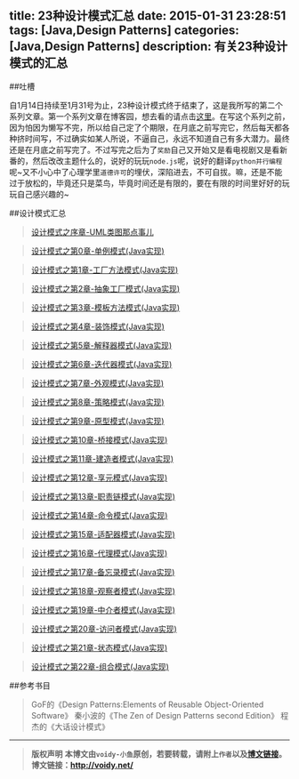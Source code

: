 title: 23种设计模式汇总
date: 2015-01-31 23:28:51
tags: [Java,Design Patterns]
categories: [Java,Design Patterns]
description: 有关23种设计模式的汇总
---

##吐槽

自1月14日持续至1月31号为止，23种设计模式终于结束了，这是我所写的第二个系列文章。第一个系列文章在博客园，想去看的请点击[这里](http://www.cnblogs.com/voidy/)。在写这个系列之前，因为怕因为懒写不完，所以给自己定了个期限，在月底之前写完它，然后每天都各种挤时间写，不过确实如某人所说，不逼自己，永远不知道自己有多大潜力。最终还是在月底之前写完了。不过写完之后为了`奖励`自己又开始又是看电视剧又是看新番的，然后改改主题什么的，说好的玩玩`node.js`呢，说好的翻译`python并行编程`呢~又不小心中了心理学里`道德许可`的埋伏，深陷进去，不可自拔。嘛，还是不能过于放松的，毕竟还只是菜鸟，毕竟时间还是有限的，要在有限的时间里好好的玩玩自己感兴趣的~

##设计模式汇总

> [设计模式之序章-UML类图那点事儿](http://voidy.net/2015/01/14/UML/)

> [设计模式之第0章-单例模式(Java实现)](http://voidy.net/2015/01/15/singleton/)

> [设计模式之第1章-工厂方法模式(Java实现)](http://voidy.net/2015/01/16/factory_method/)

> [设计模式之第2章-抽象工厂模式(Java实现)](http://voidy.net/2015/01/16/abstract_factory/)

> [设计模式之第3章-模板方法模式(Java实现)](http://voidy.net/2015/01/18/template_method/)

> [设计模式之第4章-装饰模式(Java实现)](http://voidy.net/2015/01/18/decorator/)

> [设计模式之第5章-解释器模式(Java实现)](http://voidy.net/2015/01/19/interpreter/)

> [设计模式之第6章-迭代器模式(Java实现)](http://voidy.net/2015/01/19/iterator/)

> [设计模式之第7章-外观模式(Java实现)](http://voidy.net/2015/01/20/facade/)

> [设计模式之第8章-策略模式(Java实现)](http://voidy.net/2015/01/21/strategy/)

> [设计模式之第9章-原型模式(Java实现)](http://voidy.net/2015/01/22/prototype/)

> [设计模式之第10章-桥接模式(Java实现)](http://voidy.net/2015/01/23/bridge/)

> [设计模式之第11章-建造者模式(Java实现)](http://voidy.net/2015/01/24/builder/)

> [设计模式之第12章-享元模式(Java实现)](http://voidy.net/2015/01/25/flyweight/)

> [设计模式之第13章-职责链模式(Java实现)](http://voidy.net/2015/01/26/chain_of_responsibility/)

> [设计模式之第14章-命令模式(Java实现)](http://voidy.net/2015/01/26/command/)

> [设计模式之第15章-适配器模式(Java实现)](http://voidy.net/2015/01/27/adapter/)

> [设计模式之第16章-代理模式(Java实现)](http://voidy.net/2015/01/28/proxy/)

> [设计模式之第17章-备忘录模式(Java实现)](http://voidy.net/2015/01/29/memento/)

> [设计模式之第18章-观察者模式(Java实现)](http://voidy.net/2015/01/30/observer/)

> [设计模式之第19章-中介者模式(Java实现)](http://voidy.net/2015/01/31/mediator/)

> [设计模式之第20章-访问者模式(Java实现)](http://voidy.net/2015/01/31/visitor/)

> [设计模式之第21章-状态模式(Java实现)](http://voidy.net/2015/01/31/state/)

> [设计模式之第22章-组合模式(Java实现)](http://voidy.net/2015/01/31/composite/)

##参考书目

> GoF的《Design Patterns:Elements of Reusable Object-Oriented Software》
> 秦小波的《The Zen of Design Patterns second Edition》
> 程杰的《大话设计模式》



---
> **版权声明**
> **本博文由`voidy-小鱼`原创，若要转载，请附上`作者`以及[博文链接](http://voidy.net)。**
> **博文链接：<http://voidy.net/>**